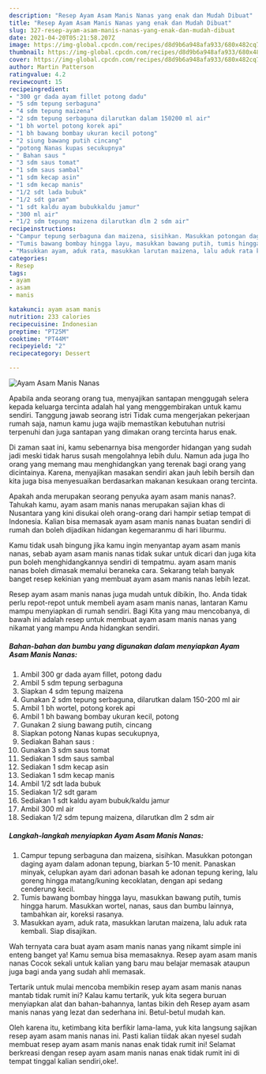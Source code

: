 ```yaml
---
description: "Resep Ayam Asam Manis Nanas yang enak dan Mudah Dibuat"
title: "Resep Ayam Asam Manis Nanas yang enak dan Mudah Dibuat"
slug: 327-resep-ayam-asam-manis-nanas-yang-enak-dan-mudah-dibuat
date: 2021-04-20T05:21:58.207Z
image: https://img-global.cpcdn.com/recipes/d8d9b6a948afa933/680x482cq70/ayam-asam-manis-nanas-foto-resep-utama.jpg
thumbnail: https://img-global.cpcdn.com/recipes/d8d9b6a948afa933/680x482cq70/ayam-asam-manis-nanas-foto-resep-utama.jpg
cover: https://img-global.cpcdn.com/recipes/d8d9b6a948afa933/680x482cq70/ayam-asam-manis-nanas-foto-resep-utama.jpg
author: Martin Patterson
ratingvalue: 4.2
reviewcount: 15
recipeingredient:
- "300 gr dada ayam fillet potong dadu"
- "5 sdm tepung serbaguna"
- "4 sdm tepung maizena"
- "2 sdm tepung serbaguna dilarutkan dalam 150200 ml air"
- "1 bh wortel potong korek api"
- "1 bh bawang bombay ukuran kecil potong"
- "2 siung bawang putih cincang"
- "potong Nanas kupas secukupnya"
- " Bahan saus "
- "3 sdm saus tomat"
- "1 sdm saus sambal"
- "1 sdm kecap asin"
- "1 sdm kecap manis"
- "1/2 sdt lada bubuk"
- "1/2 sdt garam"
- "1 sdt kaldu ayam bubukkaldu jamur"
- "300 ml air"
- "1/2 sdm tepung maizena dilarutkan dlm 2 sdm air"
recipeinstructions:
- "Campur tepung serbaguna dan maizena, sisihkan. Masukkan potongan daging ayam dalam adonan tepung, biarkan 5-10 menit. Panaskan minyak, celupkan ayam dari adonan basah ke adonan tepung kering, lalu goreng hingga matang/kuning kecoklatan, dengan api sedang cenderung kecil."
- "Tumis bawang bombay hingga layu, masukkan bawang putih, tumis hingga harum. Masukkan wortel, nanas, saus dan bumbu lainnya, tambahkan air, koreksi rasanya."
- "Masukkan ayam, aduk rata, masukkan larutan maizena, lalu aduk rata kembali. Siap disajikan."
categories:
- Resep
tags:
- ayam
- asam
- manis

katakunci: ayam asam manis 
nutrition: 233 calories
recipecuisine: Indonesian
preptime: "PT25M"
cooktime: "PT44M"
recipeyield: "2"
recipecategory: Dessert

---
```



![Ayam Asam Manis Nanas](https://img-global.cpcdn.com/recipes/d8d9b6a948afa933/680x482cq70/ayam-asam-manis-nanas-foto-resep-utama.jpg)

Apabila anda seorang orang tua, menyajikan santapan menggugah selera kepada keluarga tercinta adalah hal yang menggembirakan untuk kamu sendiri. Tanggung jawab seorang istri Tidak cuma mengerjakan pekerjaan rumah saja, namun kamu juga wajib memastikan kebutuhan nutrisi terpenuhi dan juga santapan yang dimakan orang tercinta harus enak.

Di zaman  saat ini, kamu sebenarnya bisa mengorder hidangan yang sudah jadi meski tidak harus susah mengolahnya lebih dulu. Namun ada juga lho orang yang memang mau menghidangkan yang terenak bagi orang yang dicintainya. Karena, menyajikan masakan sendiri akan jauh lebih bersih dan kita juga bisa menyesuaikan berdasarkan makanan kesukaan orang tercinta. 



Apakah anda merupakan seorang penyuka ayam asam manis nanas?. Tahukah kamu, ayam asam manis nanas merupakan sajian khas di Nusantara yang kini disukai oleh orang-orang dari hampir setiap tempat di Indonesia. Kalian bisa memasak ayam asam manis nanas buatan sendiri di rumah dan boleh dijadikan hidangan kegemaranmu di hari liburmu.

Kamu tidak usah bingung jika kamu ingin menyantap ayam asam manis nanas, sebab ayam asam manis nanas tidak sukar untuk dicari dan juga kita pun boleh menghidangkannya sendiri di tempatmu. ayam asam manis nanas boleh dimasak memalui beraneka cara. Sekarang telah banyak banget resep kekinian yang membuat ayam asam manis nanas lebih lezat.

Resep ayam asam manis nanas juga mudah untuk dibikin, lho. Anda tidak perlu repot-repot untuk membeli ayam asam manis nanas, lantaran Kamu mampu menyiapkan di rumah sendiri. Bagi Kita yang mau mencobanya, di bawah ini adalah resep untuk membuat ayam asam manis nanas yang nikamat yang mampu Anda hidangkan sendiri.

<!--inarticleads1-->

##### Bahan-bahan dan bumbu yang digunakan dalam menyiapkan Ayam Asam Manis Nanas:

1. Ambil 300 gr dada ayam fillet, potong dadu
1. Ambil 5 sdm tepung serbaguna
1. Siapkan 4 sdm tepung maizena
1. Gunakan 2 sdm tepung serbaguna, dilarutkan dalam 150-200 ml air
1. Ambil 1 bh wortel, potong korek api
1. Ambil 1 bh bawang bombay ukuran kecil, potong
1. Gunakan 2 siung bawang putih, cincang
1. Siapkan potong Nanas kupas secukupnya,
1. Sediakan  Bahan saus :
1. Gunakan 3 sdm saus tomat
1. Sediakan 1 sdm saus sambal
1. Sediakan 1 sdm kecap asin
1. Sediakan 1 sdm kecap manis
1. Ambil 1/2 sdt lada bubuk
1. Sediakan 1/2 sdt garam
1. Sediakan 1 sdt kaldu ayam bubuk/kaldu jamur
1. Ambil 300 ml air
1. Sediakan 1/2 sdm tepung maizena, dilarutkan dlm 2 sdm air




<!--inarticleads2-->

##### Langkah-langkah menyiapkan Ayam Asam Manis Nanas:

1. Campur tepung serbaguna dan maizena, sisihkan. Masukkan potongan daging ayam dalam adonan tepung, biarkan 5-10 menit. Panaskan minyak, celupkan ayam dari adonan basah ke adonan tepung kering, lalu goreng hingga matang/kuning kecoklatan, dengan api sedang cenderung kecil.
1. Tumis bawang bombay hingga layu, masukkan bawang putih, tumis hingga harum. Masukkan wortel, nanas, saus dan bumbu lainnya, tambahkan air, koreksi rasanya.
1. Masukkan ayam, aduk rata, masukkan larutan maizena, lalu aduk rata kembali. Siap disajikan.




Wah ternyata cara buat ayam asam manis nanas yang nikamt simple ini enteng banget ya! Kamu semua bisa memasaknya. Resep ayam asam manis nanas Cocok sekali untuk kalian yang baru mau belajar memasak ataupun juga bagi anda yang sudah ahli memasak.

Tertarik untuk mulai mencoba membikin resep ayam asam manis nanas mantab tidak rumit ini? Kalau kamu tertarik, yuk kita segera buruan menyiapkan alat dan bahan-bahannya, lantas bikin deh Resep ayam asam manis nanas yang lezat dan sederhana ini. Betul-betul mudah kan. 

Oleh karena itu, ketimbang kita berfikir lama-lama, yuk kita langsung sajikan resep ayam asam manis nanas ini. Pasti kalian tiidak akan nyesel sudah membuat resep ayam asam manis nanas enak tidak rumit ini! Selamat berkreasi dengan resep ayam asam manis nanas enak tidak rumit ini di tempat tinggal kalian sendiri,oke!.

